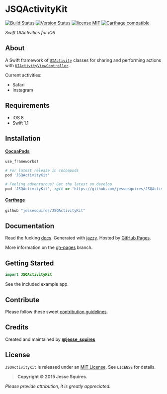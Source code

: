# JSQActivityKit

[![Build Status](https://secure.travis-ci.org/jessesquires/JSQActivityKit.svg)](http://travis-ci.org/jessesquires/JSQActivityKit) [![Version Status](http://img.shields.io/cocoapods/v/JSQActivityKit.png)][docsLink] [![license MIT](http://img.shields.io/badge/license-MIT-orange.png)][mitLink] [![Carthage compatible](https://img.shields.io/badge/Carthage-compatible-4BC51D.svg?style=flat)](https://github.com/Carthage/Carthage)

*Swift UIActivities for iOS*

## About

A Swift framework of [`UIActivity`](https://developer.apple.com/library/ios/documentation/UIKit/Reference/UIActivity_Class/index.html) classes for sharing and performing actions with [`UIActivityViewController`](http://nshipster.com/uiactivityviewcontroller/).

Current activities:

* Safari
* Instagram

## Requirements

* iOS 8
* Swift 1.1

## Installation

#### [CocoaPods](http://cocoapods.org)

````ruby
use_frameworks!

# For latest release in cocoapods
pod 'JSQActivityKit'  

# Feeling adventurous? Get the latest on develop
pod 'JSQActivityKit', :git => 'https://github.com/jessesquires/JSQActivityKit.git', :branch => 'develop'
````

#### [Carthage](https://github.com/Carthage/Carthage)

````bash
github "jessesquires/JSQActivityKit"
````

## Documentation

Read the fucking [docs][docsLink]. Generated with [jazzy](https://github.com/realm/jazzy). Hosted by [GitHub Pages](https://pages.github.com).

More information on the [gh-pages](https://github.com/jessesquires/JSQActivityKit/tree/gh-pages) branch.

## Getting Started

````swift
import JSQActivityKit
````

See the included example app.

## Contribute

Please follow these sweet [contribution guidelines](https://github.com/jessesquires/HowToContribute).

## Credits

Created and maintained by [**@jesse_squires**](https://twitter.com/jesse_squires)

## License

`JSQActivityKit` is released under an [MIT License][mitLink]. See `LICENSE` for details.

>**Copyright &copy; 2015 Jesse Squires.**

*Please provide attribution, it is greatly appreciated.*

[mitLink]:http://opensource.org/licenses/MIT
[docsLink]:http://www.jessesquires.com/JSQActivityKit

